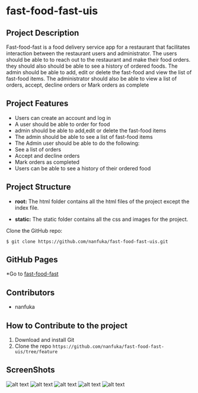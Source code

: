 # fast-food-fast-uis

## Project Description
Fast-food-fast is a food delivery service app for a restaurant that facilitates  interaction between the restaurant users and administrator. The users should be able to  to reach out to the restaurant and make their food orders. they should also should be able to see a history of ordered foods.    The admin should be able to add, edit or delete the fast-food and  view the list of fast-food items. The administrator should also be able to view a list of orders, accept, decline orders or Mark orders as complete
## Project Features
* Users can create an account and log in
* A user should be able to order for food
* admin should be able to add,edit or delete the fast-food items
* The admin should be able to see a list of fast-food items
* The Admin user should be able to do the following:
* See a list of orders
* Accept and decline orders
* Mark orders as completed
* Users can be able to see a history of their ordered food

## Project Structure
* **root:** The html folder contains all the html files of the project except the index file.

* **static:** The static folder contains all the css and images for the project.

Clone the GitHub repo:
 
`$ git clone https://github.com/nanfuka/fast-food-fast-uis.git`


## GitHub Pages
*Go to [fast-food-fast](https://nanfuka.github.io/fast-food-fast-uis/UI/index.html)

## Contributors
* nanfuka

## How to Contribute to the project
1. Download and install Git
2. Clone the repo `https://github.com/nanfuka/fast-food-fast-uis/tree/feature`

## ScreenShots
![alt text](https://nanfuka.github.io/fast-food-fast-uis/UI/design/UI/index.png)
![alt text](https://nanfuka.github.io/fast-food-fast-uis/UI/design/UI/login.png)
![alt text](https://nanfuka.github.io/fast-food-fast-uis/UI/design/UI/signup.png)
![alt text](https://nanfuka.github.io/fast-food-fast-uis/UI/design/UI/user_page.png)
![alt text](https://nanfuka.github.io/fast-food-fast-uis/UI/design/UI/admin_dashboard.png)

